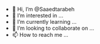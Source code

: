 - 👋 Hi, I’m @Saaedtarabeh
- 👀 I’m interested in ...
- 🌱 I’m currently learning ...
- 💞️ I’m looking to collaborate on ...
- 📫 How to reach me ...

<!---
Saaedtarabeh/Saaedtarabeh is a ✨ special ✨ repository because its `README.md` (this file) appears on your GitHub profile.
You can click the Preview link to take a look at your changes.
--->
